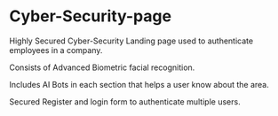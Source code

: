 # Cyber-Security-page
Highly Secured Cyber-Security Landing page used to authenticate employees in a company.

Consists of Advanced Biometric facial recognition.

Includes AI Bots in each section that helps a user know about the area.

Secured Register and login form to authenticate multiple users.
